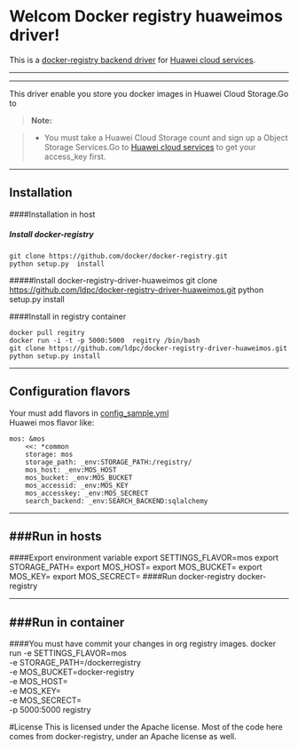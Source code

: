 Welcom Docker registry huaweimos driver!
===================


This is a [docker-registry backend driver](https://github.com/docker/docker-registry/tree/master/depends/docker-registry-core) for [Huawei cloud services](http://www.hwclouds.com/).

----------



-------------

This driver enable you store you docker images in Huawei Cloud Storage.Go to 

> **Note:**

> - You must  take a Huawei Cloud Storage count and sign up a Object Storage Services.Go to [Huawei cloud services](http://www.hwclouds.com/) to get your access_key first.



----------


Installation
-------------------

####Installation in host


##### Install docker-registry
	git clone https://github.com/docker/docker-registry.git
	python setup.py  install

#####Install  docker-registry-driver-huaweimos
	git clone https://github.com/ldpc/docker-registry-driver-huaweimos.git
	python setup.py install

####Install in registry  container

	docker pull regitry
	docker run -i -t -p 5000:5000  regitry /bin/bash
	git clone https://github.com/ldpc/docker-registry-driver-huaweimos.git
	python setup.py install


----------
Configuration flavors
-------------------
Your must add  flavors in [config_sample.yml](https://github.com/docker/docker-registry/blob/master/config/config_sample.yml)<br /> 
Huawei mos flavor like:

    mos: &mos
        <<: *common 
        storage: mos
        storage_path: _env:STORAGE_PATH:/registry/
        mos_host: _env:MOS_HOST
        mos_bucket: _env:MOS_BUCKET
        mos_accessid: _env:MOS_KEY
        mos_accesskey: _env:MOS_SECRECT
        search_backend: _env:SEARCH_BACKEND:sqlalchemy

----------
###Run in hosts
-------------------
####Export  environment variable
     export SETTINGS_FLAVOR=mos
     export STORAGE_PATH=<your storage_path>
     export MOS_HOST=<your mos server>
     export MOS_BUCKET=<your buker name>
     export MOS_KEY=<your mos AK>
     export MOS_SECRECT=<you mos SK>
####Run docker-registry
	docker-registry

----------
###Run in container
-------------------
####You must have commit your changes in org registry images.
	 docker run 
	 -e SETTINGS_FLAVOR=mos  
	 -e STORAGE_PATH=/dockerregistry  
	 -e MOS_BUCKET=docker-registry   
	 -e MOS_HOST=<your mos server address>  
	 -e MOS_KEY=<your access id>  
	 -e MOS_SECRECT=<your access key>  
	 -p 5000:5000 registry

#License
	This is licensed under the Apache license. Most of the code here comes from docker-registry, under an Apache license as well.




